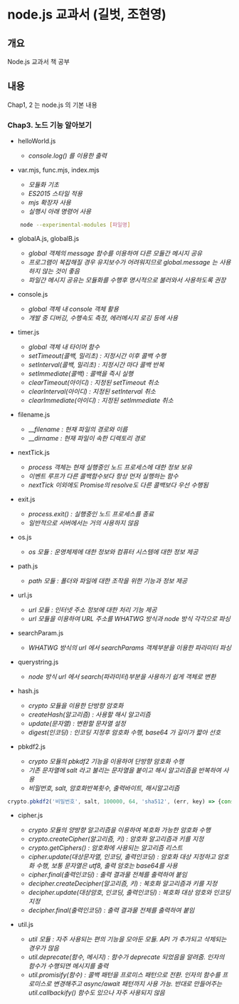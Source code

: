 # node.js 교과서 (길벗, 조현영)

## 개요

 Node.js 교과서 책 공부

## 내용

 Chap1, 2 는 node.js 의 기본 내용

### Chap3. 노드 기능 알아보기

- helloWorld.js
  - _console.log() 를 이용한 출력_

- var.mjs, func.mjs, index.mjs
  - _모듈화 기초_
  - _ES2015 스타일 적용_
  - _mjs 확장자 사용_
  - _실행시 아래 명령어 사용_

```bash
    node --experimental-modules [파일명]
```

- globalA.js, globalB.js
  - _global 객체의 message 함수를 이용하여 다른 모듈간 메시지 공유_
  - _프로그램이 복잡해질 경우 유지보수가 어려워지므로 global.message 는 사용하지 않는 것이 좋음_
  - _파일간 메시지 공유는 모듈화를 수행후 명시적으로 불러와서 사용하도록 권장_

- console.js
  - _global 객체 내 console 객체 활용_
  - _개발 중 디버깅, 수행속도 측정, 에러메시지 로깅 등에 사용_

- timer.js
  - _global 객체 내 타이머 함수_
  - _setTimeout(콜백, 밀리초) : 지정시간 이후 콜백 수행_
  - _setInterval(콜백, 밀리초) : 지정시간 마다 콜백 반복_
  - _setImmediate(콜백) : 콜백을 즉시 실행_
  - _clearTimeout(아이디) : 지정된 setTimeout 취소_
  - _clearInterval(아이디) : 지정된 setInterval 취소_
  - _clearImmediate(아이디) : 지정된 setImmediate 취소_

- filename.js
  - ___filename : 현재 파일의 경로와 이름_
  - ___dirname : 현재 파일이 속한 디렉토리 경로_

- nextTick.js
  - _process 객체는 현재 실행중인 노드 프로세스에 대한 정보 보유_
  - _이벤트 루프가 다른 콜백함수보다 항상 먼저 실행하는 함수_
  - _nextTick 이외에도 Promise의 resolve도 다른 콜백보다 우선 수행됨_

- exit.js
  - _process.exit() : 실행중인 노드 프로세스를 종료_
  - _일반적으로 서버에서는 거의 사용하지 않음_

- os.js
  - _os 모듈 : 운영체제에 대한 정보와 컴퓨터 시스템에 대한 정보 제공_

- path.js
  - _path 모듈 : 폴더와 파일에 대한 조작을 위한 기능과 정보 제공_

- url.js
  - _url 모듈 : 인터넷 주소 정보에 대한 처리 기능 제공_
  - _url 모듈을 이용하여 URL 주소를 WHATWG 방식과 node 방식 각각으로 파싱_

- searchParam.js
  - _WHATWG 방식의 url 에서 searchParams 객체부분을 이용한 파라미터 파싱_

- querystring.js
  - _node 방식 url 에서 search(파라미터)부분을 사용하기 쉽게 객체로 변환_

- hash.js
  - _crypto 모듈을 이용한 단방향 암호화_
  - _createHash(알고리즘) : 사용할 해시 알고리즘_
  - _update(문자열) : 변환할 문자열 설정_
  - _digest(인코딩) : 인코딩 지정후 암호화 수행, base64 가 길이가 짧아 선호_

- pbkdf2.js
  - _crypto 모듈의 pbkdf2 기능을 이용하여 단방향 암호화 수행_
  - _기존 문자열에 salt 라고 불리는 문자열을 붙이고 해시 알고리즘을 반복하여 사용_
  - _비밀번호, salt, 암호화반복횟수, 출력바이트, 해시알고리즘_

```javascript
crypto.pbkdf2('비밀번호', salt, 100000, 64, 'sha512', (err, key) => {console.log('password : ', key.toString('base64'))});
```

- cipher.js
  - _crypto 모듈의 양방향 알고리즘을 이용하여 복호화 가능한 암호화 수행_
  - _crypto.createCipher(알고리즘, 키) : 암호화 알고리즘과 키를 지정_
  - _crypto.getCiphers() : 암호화에 사용되는 알고리즘 리스트_
  - _cipher.update(대상문자열, 인코딩, 출력인코딩) : 암호화 대상 지정하고 암호화 수행, 보통 문자열은 utf8, 출력 암호는 base64를 사용_
  - _cipher.final(출력인코딩) : 출력 결과물 전체를 출력하여 붙임_
  - _decipher.createDecipher(알고리즘, 키) : 복호화 알고리즘과 키를 지정_
  - _decipher.update(대상암호, 인코딩, 출력인코딩) : 복호화 대상 암호와 인코딩 지정_
  - _decipher.final(출력인코딩) : 출력 결과물 전체를 출력하여 붙임_

- util.js
  - _util 모듈 : 자주 사용되는 편의 기능을 모아둔 모듈. API 가 추가되고 삭제되는 경우가 많음_
  - _util.deprecate(함수, 메시지) : 함수가 deprecate 되었음을 알려줌. 인자의 함수가 수행되면 메시지를 출력_
  - _util.promisify(함수) : 콜백 패턴을 프로미스 패턴으로 전환. 인자의 함수를 프로미스로 변경해주고 async/await 패턴까지 사용 가능. 반대로 만들어주는 util.callbackify() 함수도 있으나 자주 사용되지 않음_
